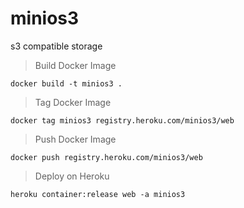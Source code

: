 # minios3
s3 compatible storage



> Build Docker Image

```
docker build -t minios3 .
```

> Tag Docker Image

```
docker tag minios3 registry.heroku.com/minios3/web
```

> Push Docker Image

```
docker push registry.heroku.com/minios3/web
```

> Deploy on Heroku

```
heroku container:release web -a minios3
```
